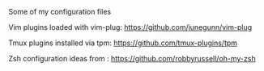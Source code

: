 Some of my configuration files

Vim plugins loaded with vim-plug: https://github.com/junegunn/vim-plug

Tmux plugins installed via tpm: https://github.com/tmux-plugins/tpm

Zsh configuration ideas from : https://github.com/robbyrussell/oh-my-zsh

